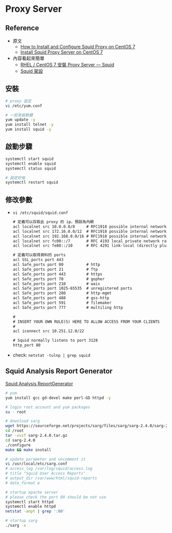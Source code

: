 # Proxy Server
## Reference
- 原文
    - [How to Install and Configure Squid Proxy on CentOS 7](https://hostpresto.com/community/tutorials/how-to-install-and-configure-squid-proxy-on-centos-7/)
    - [Install Squid Proxy Server on CentOS 7](https://www.centlinux.com/2019/10/install-squid-proxy-server-on-centos-7.html)
- 內容看起來簡單
    - [RHEL / CentOS 7 安裝 Proxy Server — Squid](https://www.opencli.com/linux/rhel-centos-7-install-proxy-server-squid)
    - [Squid 架設](https://dywang.csie.cyut.edu.tw/dywang/linuxserver/node138.html)

## 安裝
```bash
# proxy 設定
vi /etc/yum.conf

# 一些常裝軟體
yum update -y
yum install telnet -y
yum install squid -y
```

## 啟動步驟
```bash
systemctl start squid
systemctl enable squid
systemctl status squid

# 設定好後
systemctl restart squid
```

## 修改參數
- `vi /etc/squid/squid.conf`
    ```txt
    # 定義可以存取此 proxy 的 ip，預設為內網
    acl localnet src 10.0.0.0/8     # RFC1918 possible internal network
    acl localnet src 172.16.0.0/12  # RFC1918 possible internal network
    acl localnet src 192.168.0.0/16 # RFC1918 possible internal network
    acl localnet src fc00::/7       # RFC 4193 local private network range
    acl localnet src fe80::/10      # RFC 4291 link-local (directly plugged) machines

    # 定義可以取得資料的 ports
    acl SSL_ports port 443
    acl Safe_ports port 80          # http
    acl Safe_ports port 21          # ftp
    acl Safe_ports port 443         # https
    acl Safe_ports port 70          # gopher
    acl Safe_ports port 210         # wais
    acl Safe_ports port 1025-65535  # unregistered ports
    acl Safe_ports port 280         # http-mgmt
    acl Safe_ports port 488         # gss-http
    acl Safe_ports port 591         # filemaker
    acl Safe_ports port 777         # multiling http

    #
    # INSERT YOUR OWN RULE(S) HERE TO ALLOW ACCESS FROM YOUR CLIENTS
    #
    acl iconnect src 10.251.12.0/22

    # Squid normally listens to port 3128
    http_port 80
    ```
- check: `netstat -tulnp | grep squid`

## Squid Analysis Report Generator
[Squid Analysis ReportGenerator](https://www.tecmint.com/sarg-squid-analysis-report-generator-and-internet-bandwidth-monitoring-tool/)
```bash
# yum
yum install gcc gd-devel make perl-GD httpd -y

# login root account and yum packages
su - root

# download sarg
wget https://sourceforge.net/projects/sarg/files/sarg/sarg-2.4.0/sarg-2.4.0.tar.gz
cd /root
tar -xvzf sarg-2.4.0.tar.gz
cd sarg-2.4.0
./configure
make && make install

# update parameter and uncomment it
vi /usr/local/etc/sarg.conf
# access_log /var/log/squid/access.log
# title "Squid User Access Reports"
# output_dir /var/www/html/squid-reports
# date_format e

# startup apache server
# please check the port 80 should be not use
systemctl start httpd
systemctl enable httpd
netstat -anpt | grep ':80'

# startup sarg
./sarg -x
```
